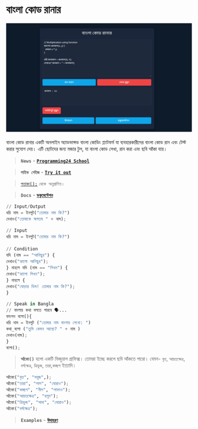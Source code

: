 # বাংলা কোড রানার
<img src="bncoderun.PNG" >

বাংলা কোড রানার একটি অনলাইন অ্যাডভান্সড বাংলা কোডিং প্ল্যাটফর্ম যা ব্যবহারকারীদের বাংলা কোড রান এবং টেস্ট করার সুযোগ দেয়। এটি ছোটদের জন্য মজার টুল, যা বাংলা কোড লেখা, রান করা এবং ছবি আঁকা যায়।
> **```News```** - [**```Programming24 School```**](https://programming24.school.blog/%e0%a6%ac%e0%a6%be%e0%a6%82%e0%a6%b2%e0%a6%be-%e0%a6%aa%e0%a7%8d%e0%a6%b0%e0%a7%8b%e0%a6%97%e0%a7%8d%e0%a6%b0%e0%a6%be%e0%a6%ae%e0%a6%bf%e0%a6%82-%e0%a6%ad%e0%a6%be%e0%a6%b7%e0%a6%be/)

> **```লাইভ পেইজ```** -
[**```Try it out```**](https://anisurrahmanju.github.io/bangla-code-runner/)

> [```পতাকা();```](https://github.com/ikrum/potaka) ```থেকে অনুপ্রাণিত।```

>  **```Docs```** -
[**```ডকুমেন্টেশন```**](docs/ডকুমেন্টেশন.md)

```py
// Input/Output
ধরি নাম = ইনপুট("তোমার নাম কি?")
দেখাও("তোমাকে স্বাগতম " + নাম);
```
```py
// Input
ধরি নাম = ইনপুট("তোমার নাম কি?")

// Condition
যদি (নাম == "আনিছুর") {
দেখাও("হ্যালো আনিছুর");
} নাহলে যদি (নাম == "লিখন") {
দেখাও("হ্যালো লিখন");
} নাহলে {
দেখাও("ঘোড়ার ডিম! তোমার নাম কি?");
}
```
```py
// Speak in Bangla
// বাংলায় কথা বলতে পারবে 🗣️...
ফাংশন বলো(){
ধরি নাম = ইনপুট ("তোমার নাম বাংলায় লেখো: ")
কথা_বলো ("তুমি কেমন আছো? " + নাম )
দেখাও(নাম);
}
বলো();
```
> **`আঁকো()`** হলো একটি ভিজুয়াল গ্রাফিক্স। তোমরা ইচ্ছে করলে ছবি আঁকতে পারো। যেমন- `বৃত্ত`, `আয়তক্ষেত্র`, `বর্গক্ষেত্র`, `ত্রিভুজ`, `তারা`,`কচ্ছপ` ইত্যাদি।

```py
আঁকো("বৃত্ত", "সবুজ",);
আঁকো("তারা", "লাল", "ঘোরাও");
আঁকো("কচ্ছপ", "নীল", "লাফাও");
আঁকো("আয়তক্ষেত্র", "হলুদ");
আঁকো("ত্রিভুজ", "সাদা", "ঘোরাও");
আঁকো("বর্গক্ষেত্র");
```

>**```Examples```** - [**```উদাহরণ```**](https://github.com/AnisurRahmanJU/bangla-code-runner/tree/main/examples)

